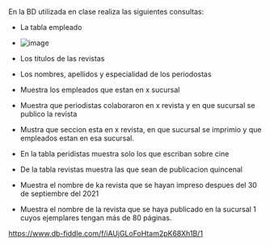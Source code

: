 En la BD utilizada en clase realiza las siguientes consultas:

* La tabla empleado
* ![image](https://user-images.githubusercontent.com/104279687/172027937-5142d43d-92e8-4d80-a0f9-8f0b8d7eb2b2.png)

* Los titulos de las revistas
* Los nombres, apellidos y especialidad de los periodostas
* Muestra los empleados que estan en x sucursal
* Muestra que periodistas colaboraron en x revista y en que sucursal se publico la revista
* Mustra que seccion esta en x revista, en que sucursal se imprimio y que empleados estan en esa sucursal.
* En la tabla peridistas muestra solo los que escriban sobre cine
* De la tabla revistas muestra las que sean de publicacion quincenal
* Muestra el nombre de ka revista que se hayan impreso despues del 30 de septiembre del 2021
* Muestra el nombre de la revista que se haya publicado en la sucursal 1 cuyos ejemplares tengan más de 80 páginas.

https://www.db-fiddle.com/f/iAUjGLoFoHtam2pK68Xh1B/1


